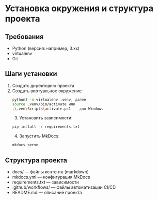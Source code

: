 # Установка окружения и структура проекта

## Требования

- Python (версия: например, 3.xx)  
- virtualenv  
- Git  

## Шаги установки

1. Создать директорию проекта  
2. Создать виртуальное окружение:  
   ```bash
   python3 -m virtualenv .venv, далее
   source .venv/bin/activate или
   .\.ven\Scripts\activate.ps1  - для Windows
   ```
   3. Установить зависимости:  
   ```bash
   pip install -r requirements.txt
   ```
   4. Запустить MkDocs:  
   ```bash
   mkdocs serve
   ```

## Структура проекта

- docs/ — файлы контента (markdown)
- mkdocs.yml — конфигурация MkDocs
- requirements.txt — зависимости
- .github/workflows/ — файлы автоматизации CI/CD
- README.md — описание проекта